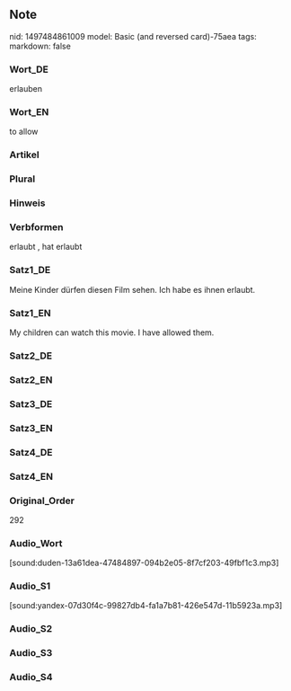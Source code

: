 ## Note
nid: 1497484861009
model: Basic (and reversed card)-75aea
tags: 
markdown: false

### Wort_DE
erlauben

### Wort_EN
to allow

### Artikel


### Plural


### Hinweis


### Verbformen
erlaubt , hat erlaubt

### Satz1_DE
Meine Kinder dürfen diesen Film sehen. Ich habe es ihnen erlaubt.

### Satz1_EN
My children can watch this movie. I have allowed them.

### Satz2_DE


### Satz2_EN


### Satz3_DE


### Satz3_EN


### Satz4_DE


### Satz4_EN


### Original_Order
292

### Audio_Wort
[sound:duden-13a61dea-47484897-094b2e05-8f7cf203-49fbf1c3.mp3]

### Audio_S1
[sound:yandex-07d30f4c-99827db4-fa1a7b81-426e547d-11b5923a.mp3]

### Audio_S2


### Audio_S3


### Audio_S4

